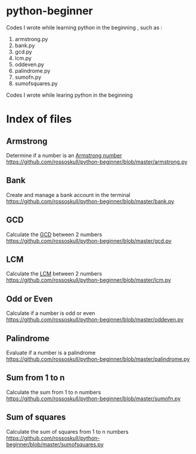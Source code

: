 # python-beginner

Codes I wrote while learning python in the beginning , such as :
  1) armstrong.py
  2) bank.py
  3) gcd.py
  4) lcm.py
  5) oddeven.py
  6) palindrome.py
  7) sumofn.py
  8) sumofsquares.py

Codes I wrote while learing python in the beginning

# Index of files

## Armstrong
Determine if a number is an [Armstrong number](https://pages.mtu.edu/~shene/COURSES/cs201/NOTES/chap04/arms.html)    
https://github.com/rossoskull/python-beginner/blob/master/armstrong.py

## Bank
Create and manage a bank account in the terminal    
https://github.com/rossoskull/python-beginner/blob/master/bank.py

## GCD
Calculate the [GCD](https://en.wikipedia.org/wiki/Greatest_common_divisor) between 2 numbers    
https://github.com/rossoskull/python-beginner/blob/master/gcd.py

## LCM
Calculate the [LCM](https://en.wikipedia.org/wiki/Least_common_multiple) between 2 numbers    
https://github.com/rossoskull/python-beginner/blob/master/lcm.py

## Odd or Even
Calculate if a number is odd or even    
https://github.com/rossoskull/python-beginner/blob/master/oddeven.py

## Palindrome
Evaluate if a number is a palindrome    
https://github.com/rossoskull/python-beginner/blob/master/palindrome.py

## Sum from 1 to n
Calculate the sum from 1 to n numbers    
https://github.com/rossoskull/python-beginner/blob/master/sumofn.py

## Sum of squares
Calculate the sum of squares from 1 to n numbers    
https://github.com/rossoskull/python-beginner/blob/master/sumofsquares.py

